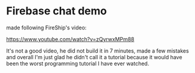 # Firebase chat demo

made following FireShip's video:

https://www.youtube.com/watch?v=zQyrwxMPm88

It's not a good video, he did not build it in 7 minutes, made a few mistakes and overall I'm just glad he didn't call it a tutorial because it would have been the worst programming tutorial I have ever watched.

